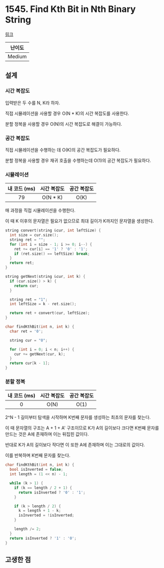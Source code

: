 # 1545. Find Kth Bit in Nth Binary String

[링크](https://leetcode.com/problems/find-kth-bit-in-nth-binary-string/description/)

| 난이도 |
| :----: |
| Medium |

## 설계

### 시간 복잡도

입력받은 두 수를 N, K라 하자.

직접 시뮬레이션을 사용할 경우 O(N \* K)의 시간 복잡도를 사용한다.

분할 정복을 사용할 경우 O(N)의 시간 복잡도로 해결이 가능하다.

### 공간 복잡도

직접 시뮬레이션을 수행하는 데 O(K)의 공간 복잡도가 필요하다.

분할 정복을 사용할 경우 재귀 호출을 수행하는데 O(1)의 공간 복잡도가 필요하다.

### 시뮬레이션

| 내 코드 (ms) | 시간 복잡도 | 공간 복잡도 |
| :----------: | :---------: | :---------: |
|      79      |  O(N \* K)  |    O(K)     |

매 과정을 직접 시뮬레이션을 수행한다.

이 때 K 이후의 문자열은 필요가 없으므로 최대 길이가 K까지인 문자열을 생성한다.

```cpp
string convert(string &cur, int leftSize) {
  int size = cur.size();
  string ret = "";
  for (int i = size - 1; i >= 0; i--) {
    ret += cur[i] == '1' ? '0' : '1';
    if (ret.size() == leftSize) break;
  }
  return ret;
}

string getNext(string &cur, int k) {
  if (cur.size() > k) {
    return cur;
  }

  string ret = "1";
  int leftSize = k - ret.size();

  return ret + convert(cur, leftSize);
}

char findKthBit(int n, int k) {
  char ret = '0';

  string cur = "0";

  for (int i = 0; i < n; i++) {
    cur += getNext(cur, k);
  }
  return cur[k - 1];
}
```

### 분할 정복

| 내 코드 (ms) | 시간 복잡도 | 공간 복잡도 |
| :----------: | :---------: | :---------: |
|      0       |    O(N)     |    O(1)     |

2^N - 1 길이부터 탐색을 시작하며 K번째 문자를 생성하는 최초의 문자를 찾는다.

이 때 문자열의 구조는 A + 1 + A' 구조이므로 K가 A의 길이보다 크다면 K번째 문자를 만드는 것은 A에 존재하며 이는 뒤집힌 값이다.

반대로 K가 A의 길이보다 작다면 이 또한 A에 존재하며 이는 그대로의 값이다.

이를 반복하며 K번째 문자를 찾는다.

```cpp
char findKthBit(int n, int k) {
  bool isInverted = false;
  int length = (1 << n) - 1;

  while (k > 1) {
    if (k == length / 2 + 1) {
      return isInverted ? '0' : '1';
    }

    if (k > length / 2) {
      k = length + 1 - k;
      isInverted = !isInverted;
    }

    length /= 2;
  }
  return isInverted ? '1' : '0';
}
```

## 고생한 점
